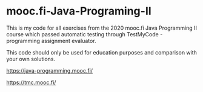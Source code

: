 # mooc.fi-Java-Programing-II

This is my code for all exercises from the 2020 mooc.fi Java Programming II course which passed automatic testing through TestMyCode - programming assignment evaluator.

This code should only be used for education purposes and comparison with your own solutions.

https://java-programming.mooc.fi/

https://tmc.mooc.fi/

